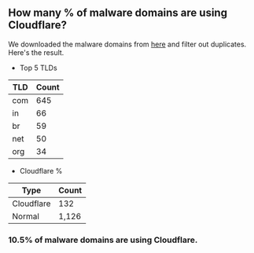 ## How many % of malware domains are using Cloudflare?


We downloaded the malware domains from [here](https://urlhaus.abuse.ch) and filter out duplicates.
Here's the result.


[//]: # (start replacement)


- Top 5 TLDs

| TLD | Count |
| --- | --- |
| com | 645 |
| in | 66 |
| br | 59 |
| net | 50 |
| org | 34 |


- Cloudflare %

| Type | Count |
| --- | --- |
| Cloudflare | 132 |
| Normal | 1,126 |


### 10.5% of malware domains are using Cloudflare.